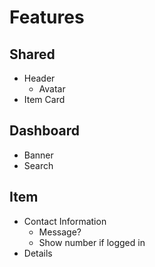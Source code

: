 # Features

## Shared
  - Header
    - Avatar
  - Item Card

## Dashboard
  - Banner
  - Search

## Item
  - Contact Information
    - Message?
    - Show number if logged in
  - Details

